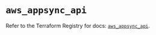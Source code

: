 # `aws_appsync_api`

Refer to the Terraform Registry for docs: [`aws_appsync_api`](https://registry.terraform.io/providers/hashicorp/aws/6.19.0/docs/resources/appsync_api).
